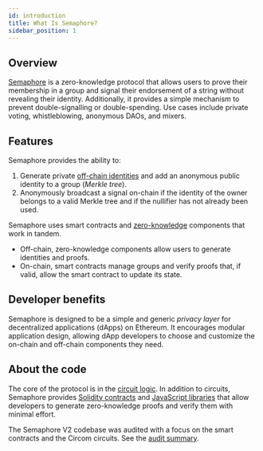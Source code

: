 ```yaml
---
id: introduction
title: What Is Semaphore?
sidebar_position: 1
---
```


## Overview

[Semaphore](https://github.com/semaphore-protocol/semaphore) is a zero-knowledge protocol
that allows users to prove their membership in a group and signal their endorsement
of a string without revealing their identity.
Additionally, it provides a simple mechanism to prevent double-signalling
or double-spending.
Use cases include private voting, whistleblowing, anonymous DAOs, and mixers.

## Features

Semaphore provides the ability to:

1. Generate private [off-chain identities](docs/guides/identities/) and add an anonymous public identity to a group (_Merkle tree_).
2. Anonymously broadcast a signal on-chain if the identity of the owner belongs to a valid Merkle tree and if the nullifier has not already been used.

Semaphore uses smart contracts and
[zero-knowledge](https://z.cash/technology/zksnarks/) components that work in
tandem.

-   Off-chain, zero-knowledge components allow users to generate identities and proofs.
-   On-chain, smart contracts manage groups and verify proofs that, if valid, allow the smart contract to update its state.

## Developer benefits

Semaphore is
designed to be a simple and generic _privacy layer_ for decentralized applications (dApps) on Ethereum.
It encourages modular application design, allowing dApp developers to choose and customize the on-chain and off-chain components they need.

## About the code

The core of the protocol is in the [circuit logic](https://github.com/semaphore-protocol/semaphore/tree/main/circuits/scheme.png).
In addition to circuits,
Semaphore provides [Solidity contracts](https://github.com/semaphore-protocol/semaphore/tree/main/contracts)
and [JavaScript libraries](https://github.com/semaphore-protocol/semaphore.js) that allow developers to generate zero-knowledge proofs and verify them with minimal effort.

The Semaphore V2 codebase was audited with a focus on the smart contracts and the Circom circuits.
See the [audit summary](https://semaphore.appliedzkp.org/audit-v2.pdf).
